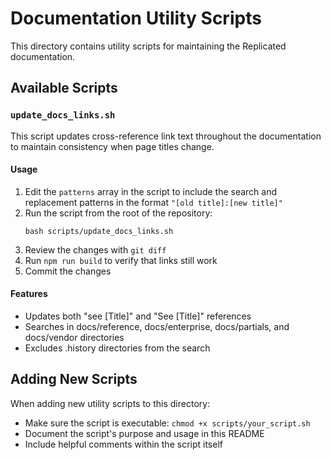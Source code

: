 # Documentation Utility Scripts

This directory contains utility scripts for maintaining the Replicated documentation.

## Available Scripts

### `update_docs_links.sh`

This script updates cross-reference link text throughout the documentation to maintain consistency when page titles change.

#### Usage

1. Edit the `patterns` array in the script to include the search and replacement patterns in the format `"[old title]:[new title]"`
2. Run the script from the root of the repository:
   ```
   bash scripts/update_docs_links.sh
   ```
3. Review the changes with `git diff`
4. Run `npm run build` to verify that links still work
5. Commit the changes

#### Features

- Updates both "see [Title]" and "See [Title]" references
- Searches in docs/reference, docs/enterprise, docs/partials, and docs/vendor directories
- Excludes .history directories from the search

## Adding New Scripts

When adding new utility scripts to this directory:

- Make sure the script is executable: `chmod +x scripts/your_script.sh`
- Document the script's purpose and usage in this README
- Include helpful comments within the script itself 